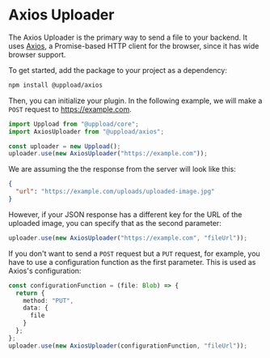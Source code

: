 # Axios Uploader

The Axios Uploader is the primary way to send a file to your backend. It uses [Axios](https://github.com/axios/axios), a Promise-based HTTP client for the browser, since it has wide browser support.

To get started, add the package to your project as a dependency:

```bash
npm install @uppload/axios
```

Then, you can initialize your plugin. In the following example, we will make a `POST` request to https://example.com.

```ts
import Uppload from "@uppload/core";
import AxiosUploader from "@uppload/axios";

const uploader = new Uppload();
uploader.use(new AxiosUploader("https://example.com"));
```

We are assuming the the response from the server will look like this:

```json
{
  "url": "https://example.com/uploads/uploaded-image.jpg"
}
```

However, if your JSON response has a different key for the URL of the uploaded image, you can specify that as the second parameter:

```ts
uploader.use(new AxiosUploader("https://example.com", "fileUrl"));
```

If you don't want to send a `POST` request but a `PUT` request, for example, you have to use a configuration function as the first parameter. This is used as Axios's configuration:


```ts
const configurationFunction = (file: Blob) => {
  return {
    method: "PUT",
    data: {
      file
    }
  };
};
uploader.use(new AxiosUploader(configurationFunction, "fileUrl"));
```
